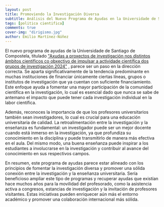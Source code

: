 ```yaml
---
layout: post
title: Promoviendo la Investigación Diversa 
subtitle: Análisis del Nuevo Programa de Ayudas en la Universidade de Santiago de Compostela
tags: [politica cientifica]
comments: true
cover-img: "dirigismo.jpg"
author: Emilio Martínez-Núñez
---
```


El nuevo programa de ayudas de la Universidade de Santiago de Compostela, titulado ["Axudas a proxectos de investigación nos distintos ámbitos científicos co obxectivo de impulsar a actividade científica dos grupos de investigación 2024"](https://imaisd.usc.es/guiaconvocatorias.asp?i=gl&s=-2-26-319-371&id=5051&t=1&st=10) , parece ser un paso en la dirección correcta. Se aparta significativamente de la tendencia predominante en muchas instituciones de financiar únicamente ciertas líneas, grupos o institutos de investigación que ya cuentan con suficiente financiamiento. Este enfoque ayuda a fomentar una mayor participación de la comunidad científica en la investigación, lo cual es esencial dado que nunca se sabe de antemano el impacto que puede tener cada investigación individual en la labor científica.

Además, reconoces la importancia de que los profesores universitarios también sean investigadores, lo cual es crucial para una educación universitaria de calidad. La retroalimentación entre la investigación y la enseñanza es fundamental: un investigador puede ser un mejor docente cuando está inmerso en la investigación, ya que profundiza su conocimiento en la disciplina y puede transmitirlo de manera más efectiva en el aula. Del mismo modo, una buena enseñanza puede inspirar a los estudiantes a involucrarse en la investigación y contribuir al avance del conocimiento en sus respectivos campos.

En resumen, este programa de ayudas parece estar alineado con los principios de fomentar la investigación diversa y promover una sólida conexión entre la investigación y la enseñanza universitaria. Sería beneficioso ampliar este tipo de programas y recuperar ayudas que existían hace muchos años para la movilidad del profesorado, como la asistencia activa a congresos, estancias de investigación y la invitación de profesores visitantes. Estas iniciativas pueden enriquecer aún más el entorno académico y promover una colaboración internacional más sólida.




